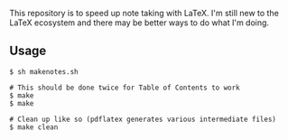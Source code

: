 This repository is to speed up note taking with LaTeX. I'm still new to the LaTeX ecosystem and there may be better ways to do what I'm doing.

## Usage
```
$ sh makenotes.sh

# This should be done twice for Table of Contents to work
$ make
$ make 

# Clean up like so (pdflatex generates various intermediate files)
$ make clean
```